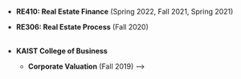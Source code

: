 <!-- ---
layout: page
title: Teaching
---


<br/>

### Teaching Assistant 
 
- **Wisconsin School of Business**

  - **RE420/RE720: Urban and Regional Economics** (Fall 2022)

    <!-- - Office Hour: TBD 1:00 pm - 2:00 pm, Tuesdays and Thursdays ([Sign-up link to my office hour](https://doodle.com/mm/heejinyoon/officehour1))-->

  - **RE410: Real Estate Finance** (Spring 2022, Fall 2021, Spring 2021)

  - **RE306: Real Estate Process** (Fall 2020)
 <br/> <br/>
 
- **KAIST College of Business**

  - **Corporate Valuation** (Fall 2019)
 -->
